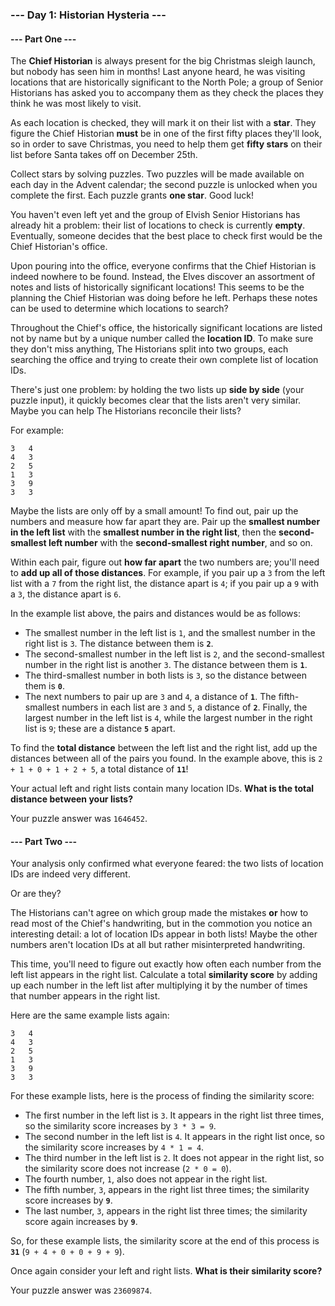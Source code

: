 ### --- Day 1: Historian Hysteria ---

#### --- Part One ---

The **Chief Historian** is always present for the big Christmas sleigh launch, but nobody has seen him in months!
Last anyone heard, he was visiting locations that are historically significant to the North Pole;
a group of Senior Historians has asked you to accompany them as they check the places they think he was most likely
to visit.

As each location is checked, they will mark it on their list with a **star**.
They figure the Chief Historian **must** be in one of the first fifty places they'll look, so in order to save
Christmas,
you need to help them get **fifty stars** on their list before Santa takes off on December 25th.

Collect stars by solving puzzles. Two puzzles will be made available on each day in the Advent calendar;
the second puzzle is unlocked when you complete the first. Each puzzle grants **one star**. Good luck!

You haven't even left yet and the group of Elvish Senior Historians has already hit a problem: their list of locations
to check is currently **empty**. Eventually, someone decides that the best place to check first would be the Chief
Historian's office.

Upon pouring into the office, everyone confirms that the Chief Historian is indeed nowhere to be found.
Instead, the Elves discover an assortment of notes and lists of historically significant locations!
This seems to be the planning the Chief Historian was doing before he left.
Perhaps these notes can be used to determine which locations to search?

Throughout the Chief's office, the historically significant locations are listed not by name but by a unique number
called the **location ID**. To make sure they don't miss anything, The Historians split into two groups,
each searching the office and trying to create their own complete list of location IDs.

There's just one problem: by holding the two lists up **side by side** (your puzzle input),
it quickly becomes clear that the lists aren't very similar. Maybe you can help The Historians reconcile their lists?

For example:

```
3   4
4   3
2   5
1   3
3   9
3   3
```

Maybe the lists are only off by a small amount!
To find out, pair up the numbers and measure how far apart they are.
Pair up the **smallest number in the left list** with the **smallest number in the right list**,
then the **second-smallest left number** with the **second-smallest right number**, and so on.

Within each pair, figure out **how far apart** the two numbers are; you'll need to **add up all of those distances**.
For example, if you pair up a `3` from the left list with a `7` from the right list, the distance apart is `4`;
if you pair up a `9` with a `3`, the distance apart is `6`.

In the example list above, the pairs and distances would be as follows:

- The smallest number in the left list is `1`, and the smallest number in the right list is `3`.
  The distance between them is **`2`**.
- The second-smallest number in the left list is `2`, and the second-smallest number in the right list is another `3`.
  The distance between them is **`1`**.
- The third-smallest number in both lists is `3`, so the distance between them is **`0`**.
- The next numbers to pair up are `3` and `4`, a distance of **`1`**.
  The fifth-smallest numbers in each list are `3` and `5`, a distance of **`2`**.
  Finally, the largest number in the left list is `4`, while the largest number in the right list is `9`;
  these are a distance **`5`** apart.

To find the **total distance** between the left list and the right list,
add up the distances between all of the pairs you found.
In the example above, this is `2 + 1 + 0 + 1 + 2 + 5`, a total distance of **`11`**!

Your actual left and right lists contain many location IDs.
**What is the total distance between your lists?**

Your puzzle answer was `1646452`.

#### --- Part Two ---

Your analysis only confirmed what everyone feared: the two lists of location IDs are indeed very different.

Or are they?

The Historians can't agree on which group made the mistakes **or** how to read most of the Chief's handwriting,
but in the commotion you notice an interesting detail: a lot of location IDs appear in both lists! Maybe the other
numbers aren't location IDs at all but rather misinterpreted handwriting.

This time, you'll need to figure out exactly how often each number from the left list appears in the right list.
Calculate a total **similarity score** by adding up each number in the left list after multiplying it by the number of
times that number appears in the right list.

Here are the same example lists again:

```
3   4
4   3
2   5
1   3
3   9
3   3
```

For these example lists, here is the process of finding the similarity score:

- The first number in the left list is `3`. It appears in the right list three times,
  so the similarity score increases by `3 * 3 = 9`.
- The second number in the left list is `4`. It appears in the right list once,
  so the similarity score increases by `4 * 1 = 4`.
- The third number in the left list is `2`. It does not appear in the right list,
  so the similarity score does not increase (`2 * 0 = 0`).
- The fourth number, `1`, also does not appear in the right list.
- The fifth number, `3`, appears in the right list three times; the similarity score increases by **`9`**.
- The last number, `3`, appears in the right list three times; the similarity score again increases by **`9`**.

So, for these example lists, the similarity score at the end of this process is **`31`** (`9 + 4 + 0 + 0 + 9 + 9`).

Once again consider your left and right lists. **What is their similarity score?**

Your puzzle answer was `23609874`.